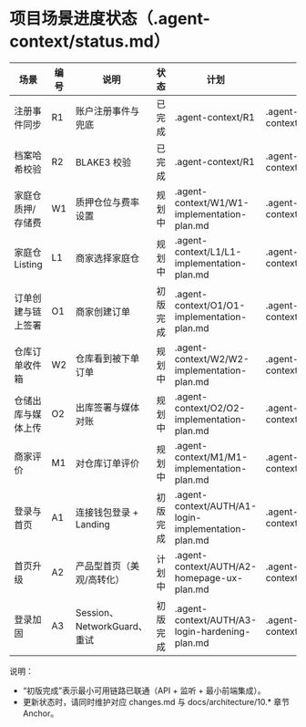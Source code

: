 # 项目场景进度状态（.agent-context/status.md）

| 场景 | 编号 | 说明 | 状态 | 计划 | 变更追踪 |
|------|------|------|------|------|----------|
| 注册事件同步 | R1 | 账户注册事件与兜底 | 已完成 | .agent-context/R1 | .agent-context/R1/changes.md |
| 档案哈希校验 | R2 | BLAKE3 校验 | 已完成 | .agent-context/R1 | .agent-context/R1/changes.md |
| 家庭仓质押/存储费 | W1 | 质押仓位与费率设置 | 规划中 | .agent-context/W1/W1-implementation-plan.md | .agent-context/W1/changes.md |
| 家庭仓 Listing | L1 | 商家选择家庭仓 | 规划中 | .agent-context/L1/L1-implementation-plan.md | .agent-context/L1/changes.md |
| 订单创建与链上签署 | O1 | 商家创建订单 | 初版完成 | .agent-context/O1/O1-implementation-plan.md | .agent-context/O1/changes.md |
| 仓库订单收件箱 | W2 | 仓库看到被下单订单 | 规划中 | .agent-context/W2/W2-implementation-plan.md | .agent-context/W2/changes.md |
| 仓储出库与媒体上传 | O2 | 出库签署与媒体对账 | 规划中 | .agent-context/O2/O2-implementation-plan.md | .agent-context/O2/changes.md |
| 商家评价 | M1 | 对仓库订单评价 | 规划中 | .agent-context/M1/M1-implementation-plan.md | .agent-context/M1/changes.md |
| 登录与首页 | A1 | 连接钱包登录 + Landing | 初版完成 | .agent-context/AUTH/A1-login-implementation-plan.md | .agent-context/AUTH/changes.md |
| 首页升级 | A2 | 产品型首页（美观/高转化） | 计划中 | .agent-context/AUTH/A2-homepage-ux-plan.md | .agent-context/AUTH/changes.md |
| 登录加固 | A3 | Session、NetworkGuard、重试 | 初版完成 | .agent-context/AUTH/A3-login-hardening-plan.md | .agent-context/AUTH/changes.md |

说明：
- “初版完成”表示最小可用链路已联通（API + 监听 + 最小前端集成）。
- 更新状态时，请同时维护对应 changes.md 与 docs/architecture/10.* 章节 Anchor。
